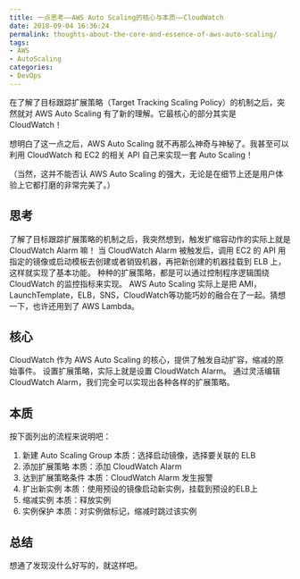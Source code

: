 ```yaml
---
title: 一点思考——AWS Auto Scaling的核心与本质——CloudWatch
date: 2018-09-04 16:36:24
permalink: thoughts-about-the-core-and-essence-of-aws-auto-scaling/
tags:
- AWS
- AutoScaling
categories:
- DevOps
---
```



在了解了目标跟踪扩展策略（Target Tracking Scaling Policy）的机制之后，突然就对 AWS Auto Scaling 有了新的理解。它最核心的部分其实是 CloudWatch！

想明白了这一点之后，AWS Auto Scaling 就不再那么神奇与神秘了。我甚至可以利用 CloudWatch 和 EC2 的相关 API 自己来实现一套 Auto Scaling！

（当然，这并不能否认 AWS Auto Scaling 的强大，无论是在细节上还是用户体验上它都打磨的非常完美了。）
<!--more-->

## 思考
了解了目标跟踪扩展策略的机制之后，我突然想到，触发扩缩容动作的实际上就是 CloudWatch Alarm 嘛！
当 CloudWatch Alarm 被触发后，调用 EC2 的 API 用指定的镜像或启动模板去创建或者销毁机器，再把新创建的机器挂载到 ELB 上，这样就实现了基本功能。
种种的扩展策略，都是可以通过控制程序逻辑围绕 CloudWatch 的监控指标来实现。
AWS Auto Scaling 实际上是把 AMI，LaunchTemplate，ELB，SNS，CloudWatch等功能巧妙的融合在了一起。猜想一下，也许还用到了 AWS Lambda。

## 核心
CloudWatch 作为 AWS Auto Scaling 的核心，提供了触发自动扩容，缩减的原始事件。
设置扩展策略，实际上就是设置 CloudWatch Alarm。
通过灵活编辑 CloudWatch Alarm，我们完全可以实现出各种各样的扩展策略。

## 本质
按下面列出的流程来说明吧：
1. 新建 Auto Scaling Group
本质：选择启动镜像，选择要关联的 ELB
2. 添加扩展策略
本质：添加 CloudWatch Alarm
3. 达到扩展策略条件
本质：CloudWatch Alarm 发生报警
4. 扩出新实例
本质：使用预设的镜像启动新实例，挂载到预设的ELB上
5. 缩减实例
本质：释放实例
6. 实例保护
本质：对实例做标记，缩减时跳过该实例


## 总结
想通了发现没什么好写的，就这样吧。
